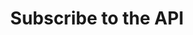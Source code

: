 ---
title: Subscribe to the API
description: Add API capabilities to your application
navigation_weight: 2
---